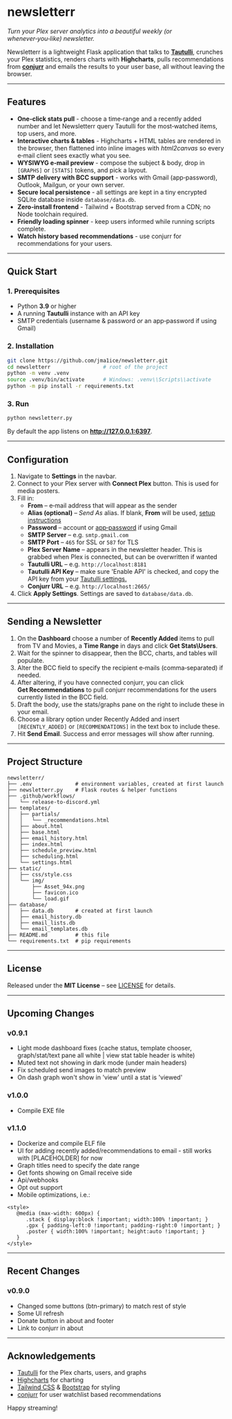 # newsletterr

_Turn your Plex server analytics into a beautiful weekly (or whenever‑you‑like) newsletter._

Newsletterr is a lightweight Flask application that talks to **[Tautulli](https://tautulli.com/)**, crunches your Plex statistics, renders charts with **Highcharts**, pulls recommendations from **[conjurr](https://github.com/yungsnuzzy/conjurr)** and emails the results to your user base, all without leaving the browser.

---

## Features

* **One‑click stats pull** - choose a time‑range and a recently added number and let Newsletterr query Tautulli for the most‑watched items, top users, and more.  
* **Interactive charts & tables** - Highcharts + HTML tables are rendered in the browser, then flattened into inline images with *html2canvas* so every e‑mail client sees exactly what you see.  
* **WYSIWYG e‑mail preview** - compose the subject & body, drop in `[GRAPHS]` or `[STATS]` tokens, and pick a layout.  
* **SMTP delivery with BCC support** - works with Gmail (app‑password), Outlook, Mailgun, or your own server.  
* **Secure local persistence** - all settings are kept in a tiny encrypted SQLite database inside `database/data.db`.  
* **Zero‑install frontend** - Tailwind + Bootstrap served from a CDN; no Node toolchain required.  
* **Friendly loading spinner** - keep users informed while running scripts complete.
* **Watch history based recommendations** - use conjurr for recommendations for your users.

---

## Quick Start

### 1. Prerequisites

* Python **3.9** or higher  
* A running **Tautulli** instance with an API key  
* SMTP credentials (username & password _or_ an app‑password if using Gmail)

### 2. Installation

```bash
git clone https://github.com/jma1ice/newsletterr.git
cd newsletterr                 # root of the project
python -m venv .venv
source .venv/bin/activate      # Windows: .venv\\Scripts\\activate
python -m pip install -r requirements.txt
```

### 3. Run

```bash
python newsletterr.py
```

By default the app listens on **http://127.0.0.1:6397**.

---

## Configuration

1. Navigate to **Settings** in the navbar.  
2. Connect to your Plex server with **Connect Plex** button. This is used for media posters.  
3. Fill in:
   * **From** – e‑mail address that will appear as the sender  
   * **Alias (optional)** – _Send As_ alias. If blank, **From** will be used, [setup instructions](https://support.google.com/a/answer/33327?hl=en)  
   * **Password** – account or [app‑password](https://support.google.com/mail/answer/185833?hl=en) if using Gmail  
   * **SMTP Server** – e.g. `smtp.gmail.com`  
   * **SMTP Port** – `465` for SSL or `587` for TLS  
   * **Plex Server Name** – appears in the newsletter header. This is grabbed when Plex is connected, but can be overwritten if wanted  
   * **Tautulli URL** – e.g. `http://localhost:8181`  
   * **Tautulli API Key** – make sure 'Enable API' is checked, and copy the API key from your [Tautulli settings.](http://localhost:8181/settings#tabs_tabs-web_interface)  
   * **Conjurr URL** – e.g. `http://localhost:2665/`  
4. Click **Apply Settings**.  Settings are saved to `database/data.db`.

---

## Sending a Newsletter

1. On the **Dashboard** choose a number of **Recently Added** items to pull from TV and Movies, a **Time Range** in days and click **Get Stats\\Users**.  
2. Wait for the spinner to disappear, then the BCC, charts, and tables will populate.  
3. Alter the BCC field to specify the recipient e‑mails (comma‑separated) if needed.  
4. After altering, if you have connected conjurr, you can click **Get Recommendations** to pull conjurr recommendations for the users currently listed in the BCC field.  
5. Draft the body, use the stats/graphs pane on the right to include these in your email. 
6. Choose a library option under Recently Added and insert `[RECENTLY_ADDED]` or `[RECOMMENDATIONS]` in the text box to include these.  
7. Hit **Send Email**. Success and error messages will show after running.  

---

## Project Structure

```
newsletterr/
├── .env              # environment variables, created at first launch
├── newsletterr.py    # Flask routes & helper functions
├── .github/workflows/
│   └── release-to-discord.yml
├── templates/
│   ├── partials/
│   │   └── _recommendations.html
│   ├── about.html
│   ├── base.html
│   ├── email_history.html
│   ├── index.html
│   ├── schedule_preview.html
│   ├── scheduling.html
│   └── settings.html
├── static/
│   ├── css/style.css
│   └── img/
│       ├── Asset_94x.png
│       ├── favicon.ico
│       └── load.gif
├── database/
│   ├── data.db       # created at first launch
│   ├── email_history.db
│   ├── email_lists.db
│   └── email_templates.db
├── README.md         # this file
└── requirements.txt  # pip requirements
```

---

## License

Released under the **MIT License** – see [LICENSE](LICENSE) for details.

---

## Upcoming Changes

### v0.9.1
* Light mode dashboard fixes (cache status, template chooser, graph/stat/text pane all white | view stat table header is white)
* Muted text not showing in dark mode (under main headers)
* Fix scheduled send images to match preview
* On dash graph won't show in 'view' until a stat is 'viewed'

### v1.0.0
* Compile EXE file

### v1.1.0
* Dockerize and compile ELF file
* UI for adding recently added/recommendations to email - still works with \[PLACEHOLDER\] for now
* Graph titles need to specify the date range
* Get fonts showing on Gmail receive side
* Api/webhooks
* Opt out support
* Mobile optimizations, i.e.:
```
<style>
   @media (max-width: 600px) {
      .stack { display:block !important; width:100% !important; }
      .gpx { padding-left:0 !important; padding-right:0 !important; }
      .poster { width:100% !important; height:auto !important; }
   }
</style>
```

---

## Recent Changes

### v0.9.0
* Changed some buttons (btn-primary) to match rest of style
* Some UI refresh
* Donate button in about and footer
* Link to conjurr in about

---

## Acknowledgements

* [Tautulli](https://tautulli.com/) for the Plex charts, users, and graphs  
* [Highcharts](https://www.highcharts.com/) for charting  
* [Tailwind CSS](https://tailwindcss.com/) & [Bootstrap](https://getbootstrap.com/) for styling
* [conjurr](https://github.com/yungsnuzzy/conjurr) for user watchlist based recommendations  

Happy streaming!
